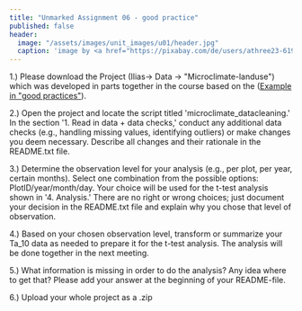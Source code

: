```yaml
---
title: "Unmarked Assignment 06 - good practice"
published: false
header:
  image: "/assets/images/unit_images/u01/header.jpg"
  caption: 'image by <a href="https://pixabay.com/de/users/athree23-6195572/?utm_source=link-attribution&utm_medium=referral&utm_campaign=image&utm_content=4855963">Adrian</a> on <a href="https://pixabay.com/de//?utm_source=link-attribution&utm_medium=referral&utm_campaign=image&utm_content=4855963">Pixabay</a>'
---
```


1.) Please download the Project (Ilias-> Data -> "Microclimate-landuse") which was developed in parts together in the course based on the ([Example in "good practices"](/moer-bsc-base-r/unit12/unit12-good_practices_0engl.html)).  

2.) Open the project and locate the script titled 'microclimate_datacleaning.' In the section '1. Read in data + data checks,' conduct any additional data checks (e.g., handling missing values, identifying outliers) or make changes you deem necessary. Describe all changes and their rationale in the README.txt file.  

3.) Determine the observation level for your analysis (e.g., per plot, per year, certain months). Select one combination from the possible options: PlotID/year/month/day. Your choice will be used for the t-test analysis shown in '4. Analysis.' There are no right or wrong choices; just document your decision in the README.txt file and explain why you chose that level of observation.  

4.) Based on your chosen observation level, transform or summarize your Ta_10 data as needed to prepare it for the t-test analysis. The analysis will be done together in the next meeting.

5.) What information is missing in order to do the analysis? Any idea where to get that? Please add your answer at the beginning of your README-file.

6.) Upload your whole project as a .zip 